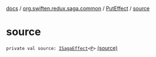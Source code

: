 [docs](../../index.md) / [org.swiften.redux.saga.common](../index.md) / [PutEffect](index.md) / [source](./source.md)

# source

`private val source: `[`ISagaEffect`](../-i-saga-effect.md)`<`[`P`](index.md#P)`>` [(source)](https://github.com/protoman92/KotlinRedux/tree/master/common/common-saga/src/main/kotlin/org/swiften/redux/saga/common/PutEffect.kt#L17)
